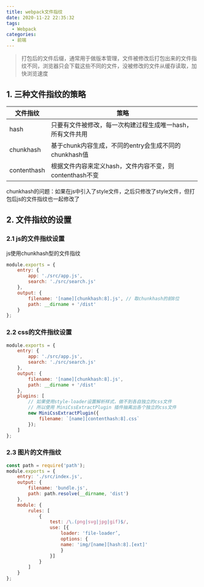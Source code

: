 ```yaml
---
title: webpack文件指纹
date: 2020-11-22 22:35:32
tags:
  - Webpack
categories:
  - 前端
---
```

> 打包后的文件后缀，通常用于做版本管理，文件被修改后打包出来的文件指纹不同，浏览器只会下载这些不同的文件，没被修改的文件从缓存读取，加快浏览速度
<!--more-->
## 1. 三种文件指纹的策略

| 文件指纹    | 策略                                                       |
| ----------- | ---------------------------------------------------------- |
| hash        | 只要有文件被修改，每一次构建过程生成唯一hash，所有文件共用 |
| chunkhash   | 基于chunk内容生成，不同的entry会生成不同的chunkhash值      |
| contenthash | 根据文件内容来定义hash，文件内容不变，则contenthash不变    |

chunkhash的问题：如果在js中引入了style文件，之后只修改了style文件，但打包后js的文件指纹也一起修改了

## 2. 文件指纹的设置

### 2.1 js的文件指纹设置

 js使用chunkhash型的文件指纹

```js
module.exports = {
    entry: {
        app: './src/app.js',
        search: './src/search.js'
    },
    output: {
        filename: '[name][chunkhash:8].js', // 取chunkhash的前8位
        path: __dirname + '/dist'
    }
};
```

### 2.2 css的文件指纹设置

```js
module.exports = {
    entry: {
        app: './src/app.js',
        search: './src/search.js'
    },
    output: {
        filename: '[name][chunkhash:8].js',
        path: __dirname + '/dist'
    },
    plugins: [
        // 如果使用style-loader设置解析样式，做不到各自独立的css文件
        // 所以使用 MiniCssExtractPlugin 插件抽离出各个独立的css文件
        new MiniCssExtractPlugin({
            filename: `[name][contenthash:8].css`
        });
    ]
};
```

### 2.3 图片的文件指纹

```js
const path = require('path');
module.exports = {
    entry: './src/index.js',
    output: {
        filename: 'bundle.js',
        path: path.resolve(__dirname, 'dist')
    },
    module: {
        rules: [
            {
                test: /\.(png|svg|jpg|gif)$/,
                use: [{
                    loader: 'file-loader’,
                    options: {
                    name: 'img/[name][hash:8].[ext]'
                	}
                }]
            }
        ]
    }
};
```

